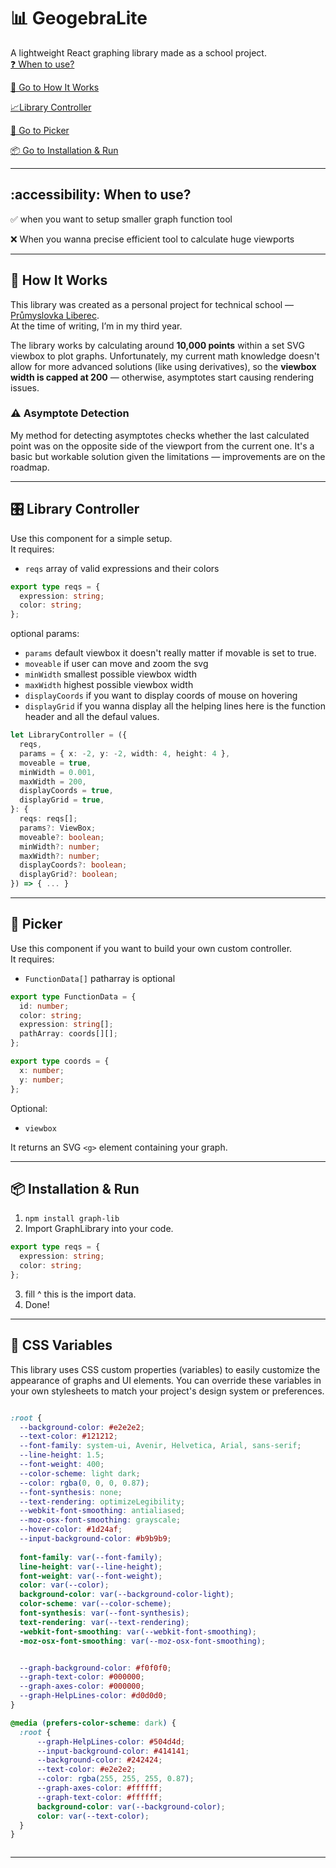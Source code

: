 # 📊 GeogebraLite

A lightweight React graphing library made as a school project.  
[❓ When to use?](#-when-to-use)

[📖 Go to How It Works](#-how-it-works)  

[📈Library Controller](#-library-controller)

[🎨 Go to Picker](#-picker)  

[📦 Go to Installation & Run](#-installation--run)  

---
## :accessibility: When to use?
✅ when you want to setup smaller graph function tool 

❌ When you wanna precise efficient tool to calculate huge viewports



---

## 📖 How It Works

This library was created as a personal project for technical school — [Průmyslovka Liberec](https://www.prumyslovkaliberec.cz/).  
At the time of writing, I’m in my third year.

The library works by calculating around **10,000 points** within a set SVG viewbox to plot graphs. Unfortunately, my current math knowledge doesn't allow for more advanced solutions (like using derivatives), so the **viewbox width is capped at 200** — otherwise, asymptotes start causing rendering issues.

### ⚠️ Asymptote Detection

My method for detecting asymptotes checks whether the last calculated point was on the opposite side of the viewport from the current one. It's a basic but workable solution given the limitations — improvements are on the roadmap.

---

## 🎛️ Library Controller

Use this component for a simple setup.  
It requires:
- `reqs` array of valid expressions and their colors
```ts
export type reqs = {
  expression: string;
  color: string;
};
```
optional params:
- `params` default viewbox it doesn't really matter if movable is set to true.
- `moveable` if user can move and zoom the svg
- `minWidth` smallest possible viewbox width
- `maxWidth` highest possible viewbox width
- `displayCoords` if you want to display coords of mouse on hovering
- `displayGrid` if you wanna display all the helping lines
here is the function header and all the defaul values.
```ts
let LibraryController = ({
  reqs,
  params = { x: -2, y: -2, width: 4, height: 4 },
  moveable = true,
  minWidth = 0.001,
  maxWidth = 200,
  displayCoords = true,
  displayGrid = true,
}: {
  reqs: reqs[];
  params?: ViewBox;
  moveable?: boolean;
  minWidth?: number;
  maxWidth?: number;
  displayCoords?: boolean;
  displayGrid?: boolean;
}) => { ... }

```
---

## 🎨 Picker

Use this component if you want to build your own custom controller.  
It requires:
- `FunctionData[]` patharray is optional
```ts
export type FunctionData = {
  id: number;
  color: string;
  expression: string[];
  pathArray: coords[][];
};
```
```ts
export type coords = {
  x: number;
  y: number;
};
```
Optional:
- `viewbox`


It returns an SVG `<g>` element containing your graph.

---

## 📦 Installation & Run

1. `npm install graph-lib`
2. Import GraphLibrary into your code. 
```ts
export type reqs = {
  expression: string;
  color: string;
};
```
3. fill ^ this is the import data. 
4. Done!

---

## 🎨 CSS Variables

This library uses CSS custom properties (variables) to easily customize the appearance of graphs and UI elements. You can override these variables in your own stylesheets to match your project's design system or preferences.

```css

:root {
  --background-color: #e2e2e2;
  --text-color: #121212;
  --font-family: system-ui, Avenir, Helvetica, Arial, sans-serif;
  --line-height: 1.5;
  --font-weight: 400;
  --color-scheme: light dark;
  --color: rgba(0, 0, 0, 0.87); 
  --font-synthesis: none;
  --text-rendering: optimizeLegibility;
  --webkit-font-smoothing: antialiased;
  --moz-osx-font-smoothing: grayscale;
  --hover-color: #1d24af;
  --input-background-color: #b9b9b9;
  
  font-family: var(--font-family);
  line-height: var(--line-height);
  font-weight: var(--font-weight);
  color: var(--color);
  background-color: var(--background-color-light);
  color-scheme: var(--color-scheme);
  font-synthesis: var(--font-synthesis);
  text-rendering: var(--text-rendering);
  -webkit-font-smoothing: var(--webkit-font-smoothing);
  -moz-osx-font-smoothing: var(--moz-osx-font-smoothing);


  --graph-background-color: #f0f0f0;
  --graph-text-color: #000000;
  --graph-axes-color: #000000;
  --graph-HelpLines-color: #d0d0d0;
}

@media (prefers-color-scheme: dark) {
  :root {
      --graph-HelpLines-color: #504d4d;
      --input-background-color: #414141;
      --background-color: #242424;
      --text-color: #e2e2e2;
      --color: rgba(255, 255, 255, 0.87); 
      --graph-axes-color: #ffffff;
      --graph-text-color: #ffffff;
      background-color: var(--background-color);
      color: var(--text-color);
  }
}



```
---

